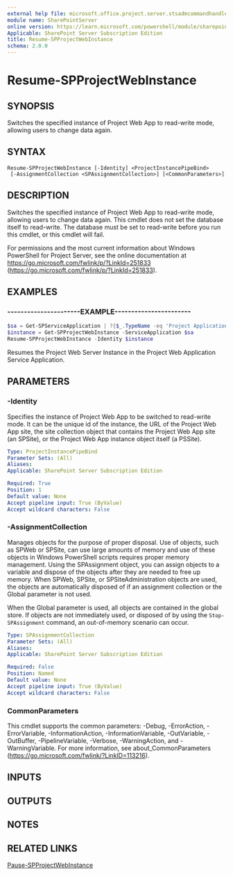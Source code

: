```yaml
---
external help file: microsoft.office.project.server.stsadmcommandhandler.dll-help.xml
module name: SharePointServer
online version: https://learn.microsoft.com/powershell/module/sharepoint-server/resume-spprojectwebinstance
Applicable: SharePoint Server Subscription Edition
title: Resume-SPProjectWebInstance
schema: 2.0.0
---
```


# Resume-SPProjectWebInstance

## SYNOPSIS
Switches the specified instance of Project Web App to read-write mode, allowing users to change data again.

## SYNTAX

```
Resume-SPProjectWebInstance [-Identity] <ProjectInstancePipeBind>
 [-AssignmentCollection <SPAssignmentCollection>] [<CommonParameters>]
```

## DESCRIPTION
Switches the specified instance of Project Web App to read-write mode, allowing users to change data again.
This cmdlet does not set the database itself to read-write.
The database must be set to read-write before you run this cmdlet, or this cmdlet will fail.

For permissions and the most current information about Windows PowerShell for Project Server, see the online documentation at https://go.microsoft.com/fwlink/p/?LinkId=251833 (https://go.microsoft.com/fwlink/p/?LinkId=251833).


## EXAMPLES

### ----------------------EXAMPLE-----------------------
```powershell
$sa = Get-SPServiceApplication | ?{$_.TypeName -eq 'Project Application Services'}
$instance = Get-SPProjectWebInstance -ServiceApplication $sa
Resume-SPProjectWebInstance -Identity $instance
```

Resumes the Project Web Server Instance in the Project Web Application Service Application.

## PARAMETERS

### -Identity
Specifies the instance of Project Web App to be switched to read-write mode.
It can be the unique id of the instance, the URL of the Project Web App site, the site collection object that contains the Project Web App site (an SPSite), or the Project Web App instance object itself (a PSSite).

```yaml
Type: ProjectInstancePipeBind
Parameter Sets: (All)
Aliases: 
Applicable: SharePoint Server Subscription Edition

Required: True
Position: 1
Default value: None
Accept pipeline input: True (ByValue)
Accept wildcard characters: False
```

### -AssignmentCollection
Manages objects for the purpose of proper disposal.
Use of objects, such as SPWeb or SPSite, can use large amounts of memory and use of these objects in Windows PowerShell scripts requires proper memory management.
Using the SPAssignment object, you can assign objects to a variable and dispose of the objects after they are needed to free up memory.
When SPWeb, SPSite, or SPSiteAdministration objects are used, the objects are automatically disposed of if an assignment collection or the Global parameter is not used.

When the Global parameter is used, all objects are contained in the global store.
If objects are not immediately used, or disposed of by using the `Stop-SPAssignment` command, an out-of-memory scenario can occur.

```yaml
Type: SPAssignmentCollection
Parameter Sets: (All)
Aliases: 
Applicable: SharePoint Server Subscription Edition

Required: False
Position: Named
Default value: None
Accept pipeline input: True (ByValue)
Accept wildcard characters: False
```

### CommonParameters
This cmdlet supports the common parameters: -Debug, -ErrorAction, -ErrorVariable, -InformationAction, -InformationVariable, -OutVariable, -OutBuffer, -PipelineVariable, -Verbose, -WarningAction, and -WarningVariable. For more information, see about_CommonParameters (https://go.microsoft.com/fwlink/?LinkID=113216).

## INPUTS

## OUTPUTS

## NOTES

## RELATED LINKS

[Pause-SPProjectWebInstance](Pause-SPProjectWebInstance.md)
